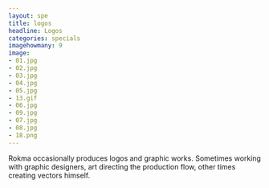 ```yaml
---
layout: spe
title: logos
headline: Logos
categories: specials
imagehowmany: 9
image:
- 01.jpg
- 02.jpg
- 03.jpg
- 04.jpg
- 05.jpg
- 13.gif
- 06.jpg
- 09.jpg
- 07.jpg
- 08.jpg
- 18.png
---
```

Rokma occasionally produces logos and graphic works. Sometimes working with graphic designers, art directing the production flow, other times creating vectors himself.
